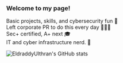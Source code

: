 ### Welcome to my page!

Basic projects, skills, and cybersecurity fun 👾<br>
Left corporate PR to do this every day 👨🏻‍💻<br>
Sec+ certified, A+ next 🎓<br>
IT and cyber infrastructure nerd. 🤖<br>

<!-- Github stats taken from https://github.com/anuraghazra/github-readme-stats?tab=readme-ov-file -->
![EldraddyUlthran's GitHub stats](https://github-readme-stats.vercel.app/api?username=EldraddyUlthran&show_icons=true&theme=synthwave)

<!--
**EldraddyUlthran/EldraddyUlthran** is a ✨ _special_ ✨ repository because its `README.md` (this file) appears on your GitHub profile.

Here are some ideas to get you started:

- 🔭 I’m currently working on ...
- 🌱 I’m currently learning ...
- 👯 I’m looking to collaborate on ...
- 🤔 I’m looking for help with ...
- 💬 Ask me about ...
- 📫 How to reach me: ...
- 😄 Pronouns: ...
- ⚡ Fun fact: ...
-->

